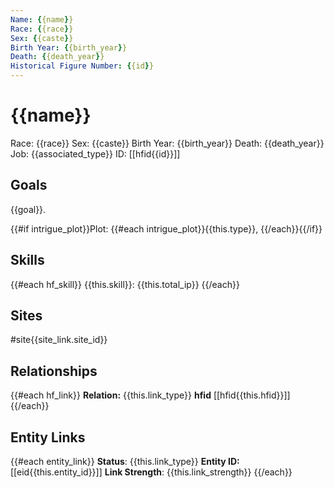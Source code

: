 ```yaml
---
Name: {{name}}
Race: {{race}}
Sex: {{caste}}
Birth Year: {{birth_year}}
Death: {{death_year}}
Historical Figure Number: {{id}}
---
```

# {{name}}
Race: {{race}}
Sex: {{caste}}
Birth Year: {{birth_year}}
Death: {{death_year}}
Job: {{associated_type}}
ID: [[hfid{{id}}]]

## Goals
{{goal}}. 

{{#if intrigue_plot}}Plot: {{#each intrigue_plot}}{{this.type}}, {{/each}}{{/if}}
## Skills
{{#each hf_skill}}
{{this.skill}}: {{this.total_ip}}
{{/each}}

## Sites

#site{{site_link.site_id}}

## Relationships
{{#each hf_link}}
**Relation:** {{this.link_type}}
 **hfid** [[hfid{{this.hfid}}]]
{{/each}}

## Entity Links
{{#each entity_link}}
**Status**: {{this.link_type}}
**Entity ID:** [[eid{{this.entity_id}}]]
**Link Strength**: {{this.link_strength}}
{{/each}}
